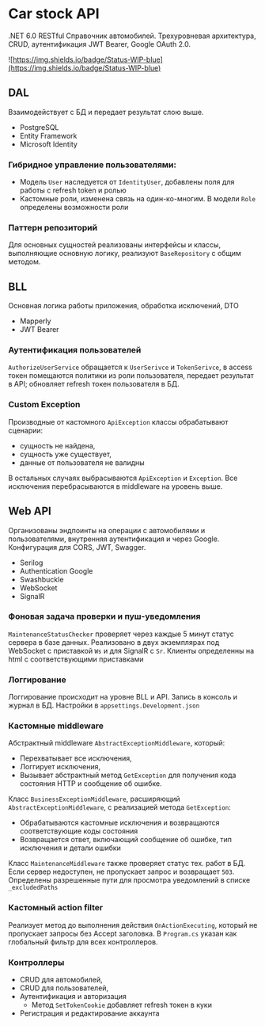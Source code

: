 # Car stock API
.NET 6.0 RESTful Справочник автомобилей. Трехуровневая архитектура, CRUD, аутентификация JWT Bearer, Google OAuth 2.0.

![https://img.shields.io/badge/Status-WIP-blue](https://img.shields.io/badge/Status-WIP-blue)

## DAL
Взаимодействует с БД и передает результат слою выше.
- PostgreSQL
- Entity Framework
- Microsoft Identity

### Гибридное управление пользователями:
- Модель `User` наследуется от `IdentityUser`, добавлены поля для работы с refresh token и ролью
- Кастомные роли, изменена связь на один-ко-многим. В модели `Role` определены возможности роли

### Паттерн репозиторий
Для основных сущностей реализованы интерфейсы и классы, выполняющие основную логику, реализуют `BaseRepository` с общим методом.

## BLL
Основная логика работы приложения, обработка исключений, DTO
- Mapperly
- JWT Bearer

### Аутентификация пользователей
`AuthorizeUserService` обращается к `UserSerivce` и `TokenSerivce`, в access токен помещаются политики из роли пользователя, передает результат в API; 
обновляет refresh токен пользователя в БД.
 
 ### Custom Exception
Производные от кастомного `ApiException` классы обрабатывают сценарии:
 - сущность не найдена,
 - сущность уже существует,
 - данные от пользователя не валидны

В остальных случаях выбрасываются `ApiException` и `Exception`. Все исключения перебрасываются в middleware на уровень выше.

## Web API
Организованы эндпоинты на операции с автомобилями и пользователями, внутренняя аутентификация и через Google. Конфигурация для CORS, JWT, Swagger.
- Serilog
- Authentication Google
- Swashbuckle
- WebSocket
- SignalR

### Фоновая задача проверки и пуш-уведомления
`MaintenanceStatusChecker` проверяет через каждые 5 минут статус сервера в базе данных. Реализовано в двух экземплярах 
под WebSocket с приставкой `Ws` и для SignalR с `Sr`. Клиенты определенны на html с соответствующими приставками

### Логгирование
Логгирование происходит на уровне BLL и API. Запись в консоль и журнал в БД. Настройки в `appsettings.Development.json`

### Кастомные middleware
Абстрактный middleware `AbstractExceptionMiddleware`, который:
- Перехватывает все исключения,
- Логгирует исключения,
- Вызывает абстрактный метод `GetException` для получения кода состояния HTTP и сообщение об ошибке.

Класс `BusinessExceptionMiddleware`, расширяющий `AbstractExceptionMiddleware`, с реализацией метода `GetException`:
- Обрабатываются кастомные исключения и возвращаются соответствующие коды состояния
- Возвращается ответ, включающий сообщение об ошибке, тип исключения и детали ошибки

Класс `MaintenanceMiddleware` также проверяет статус тех. работ в БД.
Если сервер недоступен, не пропускает запрос и возвращает `503`. Определены разрешенные пути для просмотра уведомлений в 
списке `_excludedPaths`

### Кастомный action filter
Реализует метод до выполнения действия `OnActionExecuting`, который не пропускает запросы без Accept заголовка.
В `Program.cs` указан как глобальный фильтр для всех контроллеров.

### Контроллеры
- CRUD для автомобилей,
- CRUD для пользователей,
- Аутентификация и авторизация
	- Метод `SetTokenCookie` добавляет refresh токен в куки
- Регистрация и редактирование аккаунта